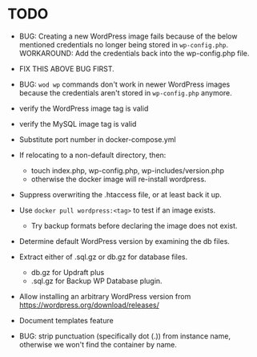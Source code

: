 # TODO

- BUG: Creating a new WordPress image fails because of the below mentioned credentials no longer being stored in `wp-config.php`. WORKAROUND: Add the credentials back into the wp-config.php file.
- FIX THIS ABOVE BUG FIRST.
- BUG: `wod wp` commands don't work in newer WordPress images because the credentials aren't stored in `wp-config.php` anymore.

- verify the WordPress image tag is valid
- verify the MySQL image tag is valid
- Substitute port number in docker-compose.yml
- If relocating to a non-default directory, then:
    - touch index.php, wp-config.php, wp-includes/version.php
    - otherwise the docker image will re-install wordpress.
- Suppress overwriting the .htaccess file, or at least back it up.
- Use `docker pull wordpress:<tag>` to test if an image exists.
    - Try backup formats before declaring the image does not exist.
- Determine default WordPress version by examining the db files.
- Extract either of .sql.gz or db.gz for database files.
    - db.gz for Updraft plus
    - .sql.gz for Backup WP Database plugin.
- Allow installing an arbitrary WordPress version from https://wordpress.org/download/releases/
- Document templates feature
- BUG: strip punctuation (specifically dot (.)) from instance name, otherwise we won't find the container by name.
